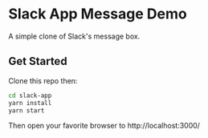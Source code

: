 # Slack App Message Demo

A simple clone of Slack's message box.

## Get Started
Clone this repo then:
```sh
cd slack-app
yarn install
yarn start
```

Then open your favorite browser to http://localhost:3000/